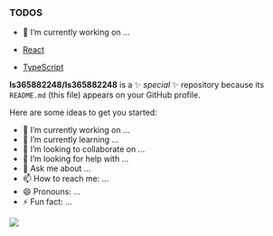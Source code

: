 ### TODOS

- 🔭 I’m currently working on ...

- [React](https://github.com/ls365882248/blog/issues/10)

- [TypeScript](https://github.com/ls365882248/blog/issues/9)



**ls365882248/ls365882248** is a ✨ _special_ ✨ repository because its `README.md` (this file) appears on your GitHub profile.

Here are some ideas to get you started:

- 🔭 I’m currently working on ...
- 🌱 I’m currently learning ...
- 👯 I’m looking to collaborate on ...
- 🤔 I’m looking for help with ...
- 💬 Ask me about ...
- 📫 How to reach me: ...
- 😄 Pronouns: ...
- ⚡ Fun fact: ...

![](https://github-readme-stats.vercel.app/api?username=ls365882248)